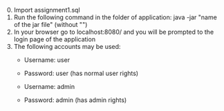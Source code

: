 0. Import assignment1.sql
1. Run the following command in the folder of application: java -jar "name of the jar file" (without "")
2. In your browser go to localhost:8080/ and you will be prompted to the login page of the application
3. The following accounts may be used:
    * Username: user
    * Password: user (has normal user rights)
  
    * Username: admin
    * Password: admin (has admin rights)
